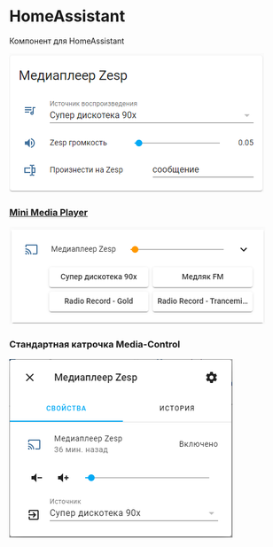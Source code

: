 # HomeAssistant
Компонент для HomeAssistant

![GitHub Logo](/docs/zesp/card1.png)

### [Mini Media Player](https://github.com/kalkih/mini-media-player)
![GitHub Logo](/docs/zesp/card2.png)

### Стандартная катрочка Media-Control
![GitHub Logo](/docs/zesp/card3.png)
